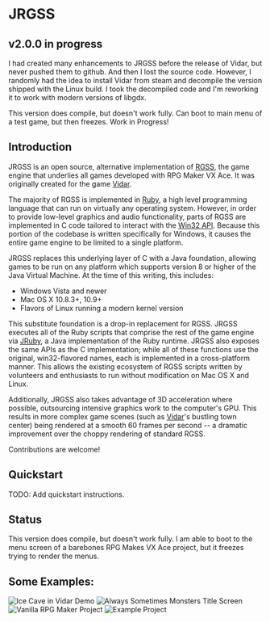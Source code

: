 JRGSS
=====

## v2.0.0 in progress
I had created many enhancements to JRGSS before the release of Vidar, but never pushed them to github. And then I lost the source code. However, I randomly had the idea to install Vidar from steam and decompile the version shipped with the Linux build. I took the decompiled code and I'm reworking it to work with modern versions of libgdx.

This version does compile, but doesn't work fully. Can boot to main menu of a test game, but then freezes. Work in Progress!

## Introduction

JRGSS is an open source, alternative implementation of [RGSS](http://rmvxace.wikia.com/wiki/RGSS), the game engine that underlies all games developed with RPG Maker VX Ace. It was originally created for the game [Vidar](http://vidarthegame.com/ "Vidar: The RPG Puzzler where Everybody Dies").

The majority of RGSS is implemented in [Ruby](https://www.ruby-lang.org/en/), a high level programming language that can run on virtually any operating system. However, in order to provide low-level graphics and audio functionality, parts of RGSS are implemented in C code tailored to interact with the [Win32 API](http://en.wikipedia.org/wiki/Windows_API). Because this portion of the codebase is written specifically for Windows, it causes the entire game engine to be limited to a single platform.

JRGSS replaces this underlying layer of C with a Java foundation, allowing games to be run on any platform which supports version 8 or higher of the Java Virtual Machine. At the time of this writing, this includes:

* Windows Vista and newer
* Mac OS X 10.8.3+, 10.9+
* Flavors of Linux running a modern kernel version

This substitute foundation is a drop-in replacement for RGSS. JRGSS executes all of the Ruby scripts that comprise the rest of the game engine via [JRuby](http://jruby.org/), a Java implementation of the Ruby runtime. JRGSS also exposes the same APIs as the C implementation; while all of these functions use the original, win32-flavored names, each is implemented in a cross-platform manner. This allows the existing ecosystem of RGSS scripts written by volunteers and enthusiasts to run without modification on Mac OS X and Linux.

Additionally, JRGSS also takes advantage of 3D acceleration where possible, outsourcing intensive graphics work to the computer's GPU. This results in more complex game scenes (such as [Vidar](http://www.vidarthegame.com/ "Vidar: The RPG Puzzler where Everybody Dies")'s bustling town center) being rendered at a smooth 60 frames per second -- a dramatic improvement over the choppy rendering of standard RGSS.

Contributions are welcome!

## Quickstart
TODO: Add quickstart instructions.

## Status
This version does compile, but doesn't work fully. I am able to boot to the menu screen of a barebones RPG Makes VX Ace project, but it freezes trying to render the menus.

## Some Examples:

![Ice Cave in Vidar Demo](/screenshots/vidar1.png?raw=true "Ice Cave in Vidar Demo")
![Always Sometimes Monsters Title Screen](/screenshots/asm1.png?raw=true "Always Sometimes Monsters Title Screen")
![Vanilla RPG Maker Project](/screenshots/example2.png?raw=true "Vanilla RPG Maker Project")
![Example Project](/screenshots/example1.png?raw=true "Example Project")

